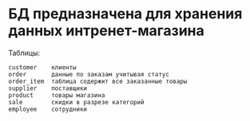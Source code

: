# БД предназначена для хранения данных интренет-магазина

Таблицы:

	customer	клиенты
	order 		данные по заказам учитывая статус
	order_item	таблица содержит все заказанные товары
	supplier	поставщики
	product		товары магазина
	sale 		скидки в разрезе категорий
	employee	сотрудники
